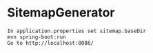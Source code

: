 # SitemapGenerator

```
In application.properties set sitemap.baseDir
mvn spring-boot:run
Go to http://localhost:8086/
```